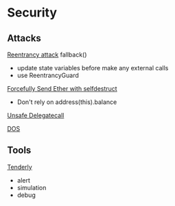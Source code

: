 # Security

## Attacks
[Reentrancy attack](https://solidity-by-example.org/hacks/re-entrancy/)
  fallback()
  - update state variables before make any external calls
  - use ReentrancyGuard

[Forcefully Send Ether with selfdestruct](https://solidity-by-example.org/hacks/self-destruct/)
  - Don't rely on address(this).balance
  
[Unsafe Delegatecall](https://solidity-by-example.org/hacks/delegatecall/)

[DOS](https://solidity-by-example.org/hacks/denial-of-service/)

## Tools
[Tenderly](https://tenderly.co)
  - alert
  - simulation 
  - debug
